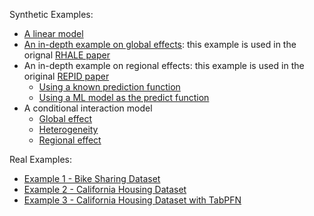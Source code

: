 Synthetic Examples:

- [A linear model](./notebooks/synthetic-examples/01_linear_model.md)
- [An in-depth example on global effects](./notebooks/synthetic-examples/02_global_effect_methods_comparison.md): this example is used in the orignal [RHALE paper](https://arxiv.org/abs/2309.11193)
- An in-depth example on regional effects: this example is used in the original [REPID paper](https://proceedings.mlr.press/v151/herbinger22a/herbinger22a.pdf)
    - [Using a known prediction function](./notebooks/synthetic-examples/03_regional_effects_synthetic_f.md)
    - [Using a ML model as the predict function](./notebooks/synthetic-examples/04_regional_effects_real_f.md)
- A conditional interaction model
    - [Global effect](./notebooks/synthetic-examples/05_conditional_interaction_independent_uniform_global.md)
    - [Heterogeneity](./notebooks/synthetic-examples/05_conditional_interaction_independent_uniform_heter.md)
    - [Regional effect](./notebooks/synthetic-examples/05_conditional_interaction_independent_uniform_regional.md)

Real Examples:

- [Example 1 - Bike Sharing Dataset](./notebooks/real-examples/01_bike_sharing_dataset.md)
- [Example 2 - California Housing Dataset](./notebooks/real-examples/02_california_housing.md)
- [Example 3 - California Housing Dataset with TabPFN](./notebooks/real-examples/03_california_housing_tabpfn.md)